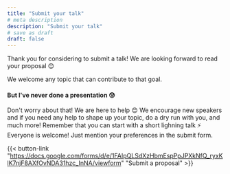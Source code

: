 ```yaml
---
title: "Submit your talk"
# meta description
description: "Submit your talk"
# save as draft
draft: false
---
```


Thank you for considering to submit a talk! We are looking forward to read 
your proposal 😊

We welcome any topic that can contribute to that goal.

#### But I've never done a presentation 😰

Don't worry about that! We are here to help 😊 We encourage new speakers and
if you need any help to shape up your topic, do a dry run with you, and much
more! Remember that you can start with a short lighning talk ⚡️ Everyone is
welcome! Just mention your preferences in the submit form.

{{< button-link "https://docs.google.com/forms/d/e/1FAIpQLSdXzHbmEspPpJPXkNfQ_ryxKlK7njF8AXfOvNDA31hzc_InNA/viewform" "Submit a proposal" >}}
